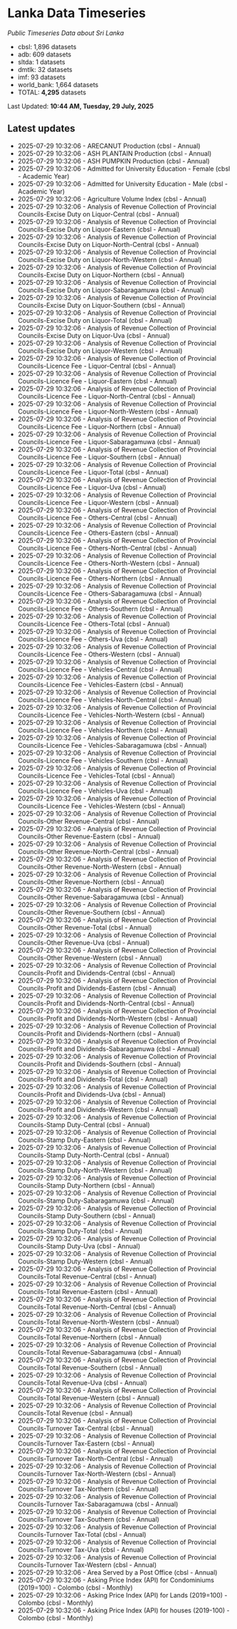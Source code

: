 # Lanka Data Timeseries
*Public Timeseries Data about Sri Lanka*

* cbsl: 1,896 datasets
* adb: 609 datasets
* sltda: 1 datasets
* dmtlk: 32 datasets
* imf: 93 datasets
* world_bank: 1,664 datasets
* TOTAL: **4,295** datasets

Last Updated: **10:44 AM, Tuesday, 29 July, 2025**

## Latest updates

* 2025-07-29 10:32:06 - ARECANUT Production (cbsl - Annual)
* 2025-07-29 10:32:06 - ASH PLANTAIN Production (cbsl - Annual)
* 2025-07-29 10:32:06 - ASH PUMPKIN Production (cbsl - Annual)
* 2025-07-29 10:32:06 - Admitted for University Education - Female (cbsl - Academic Year)
* 2025-07-29 10:32:06 - Admitted for University Education - Male (cbsl - Academic Year)
* 2025-07-29 10:32:06 - Agriculture Volume Index (cbsl - Annual)
* 2025-07-29 10:32:06 - Analysis of Revenue Collection of Provincial Councils-Excise Duty on Liquor-Central (cbsl - Annual)
* 2025-07-29 10:32:06 - Analysis of Revenue Collection of Provincial Councils-Excise Duty on Liquor-Eastern (cbsl - Annual)
* 2025-07-29 10:32:06 - Analysis of Revenue Collection of Provincial Councils-Excise Duty on Liquor-North-Central (cbsl - Annual)
* 2025-07-29 10:32:06 - Analysis of Revenue Collection of Provincial Councils-Excise Duty on Liquor-North-Western (cbsl - Annual)
* 2025-07-29 10:32:06 - Analysis of Revenue Collection of Provincial Councils-Excise Duty on Liquor-Northern (cbsl - Annual)
* 2025-07-29 10:32:06 - Analysis of Revenue Collection of Provincial Councils-Excise Duty on Liquor-Sabaragamuwa (cbsl - Annual)
* 2025-07-29 10:32:06 - Analysis of Revenue Collection of Provincial Councils-Excise Duty on Liquor-Southern (cbsl - Annual)
* 2025-07-29 10:32:06 - Analysis of Revenue Collection of Provincial Councils-Excise Duty on Liquor-Total (cbsl - Annual)
* 2025-07-29 10:32:06 - Analysis of Revenue Collection of Provincial Councils-Excise Duty on Liquor-Uva (cbsl - Annual)
* 2025-07-29 10:32:06 - Analysis of Revenue Collection of Provincial Councils-Excise Duty on Liquor-Western (cbsl - Annual)
* 2025-07-29 10:32:06 - Analysis of Revenue Collection of Provincial Councils-Licence Fee - Liquor-Central (cbsl - Annual)
* 2025-07-29 10:32:06 - Analysis of Revenue Collection of Provincial Councils-Licence Fee - Liquor-Eastern (cbsl - Annual)
* 2025-07-29 10:32:06 - Analysis of Revenue Collection of Provincial Councils-Licence Fee - Liquor-North-Central (cbsl - Annual)
* 2025-07-29 10:32:06 - Analysis of Revenue Collection of Provincial Councils-Licence Fee - Liquor-North-Western (cbsl - Annual)
* 2025-07-29 10:32:06 - Analysis of Revenue Collection of Provincial Councils-Licence Fee - Liquor-Northern (cbsl - Annual)
* 2025-07-29 10:32:06 - Analysis of Revenue Collection of Provincial Councils-Licence Fee - Liquor-Sabaragamuwa (cbsl - Annual)
* 2025-07-29 10:32:06 - Analysis of Revenue Collection of Provincial Councils-Licence Fee - Liquor-Southern (cbsl - Annual)
* 2025-07-29 10:32:06 - Analysis of Revenue Collection of Provincial Councils-Licence Fee - Liquor-Total (cbsl - Annual)
* 2025-07-29 10:32:06 - Analysis of Revenue Collection of Provincial Councils-Licence Fee - Liquor-Uva (cbsl - Annual)
* 2025-07-29 10:32:06 - Analysis of Revenue Collection of Provincial Councils-Licence Fee - Liquor-Western (cbsl - Annual)
* 2025-07-29 10:32:06 - Analysis of Revenue Collection of Provincial Councils-Licence Fee - Others-Central (cbsl - Annual)
* 2025-07-29 10:32:06 - Analysis of Revenue Collection of Provincial Councils-Licence Fee - Others-Eastern (cbsl - Annual)
* 2025-07-29 10:32:06 - Analysis of Revenue Collection of Provincial Councils-Licence Fee - Others-North-Central (cbsl - Annual)
* 2025-07-29 10:32:06 - Analysis of Revenue Collection of Provincial Councils-Licence Fee - Others-North-Western (cbsl - Annual)
* 2025-07-29 10:32:06 - Analysis of Revenue Collection of Provincial Councils-Licence Fee - Others-Northern (cbsl - Annual)
* 2025-07-29 10:32:06 - Analysis of Revenue Collection of Provincial Councils-Licence Fee - Others-Sabaragamuwa (cbsl - Annual)
* 2025-07-29 10:32:06 - Analysis of Revenue Collection of Provincial Councils-Licence Fee - Others-Southern (cbsl - Annual)
* 2025-07-29 10:32:06 - Analysis of Revenue Collection of Provincial Councils-Licence Fee - Others-Total (cbsl - Annual)
* 2025-07-29 10:32:06 - Analysis of Revenue Collection of Provincial Councils-Licence Fee - Others-Uva (cbsl - Annual)
* 2025-07-29 10:32:06 - Analysis of Revenue Collection of Provincial Councils-Licence Fee - Others-Western (cbsl - Annual)
* 2025-07-29 10:32:06 - Analysis of Revenue Collection of Provincial Councils-Licence Fee - Vehicles-Central (cbsl - Annual)
* 2025-07-29 10:32:06 - Analysis of Revenue Collection of Provincial Councils-Licence Fee - Vehicles-Eastern (cbsl - Annual)
* 2025-07-29 10:32:06 - Analysis of Revenue Collection of Provincial Councils-Licence Fee - Vehicles-North-Central (cbsl - Annual)
* 2025-07-29 10:32:06 - Analysis of Revenue Collection of Provincial Councils-Licence Fee - Vehicles-North-Western (cbsl - Annual)
* 2025-07-29 10:32:06 - Analysis of Revenue Collection of Provincial Councils-Licence Fee - Vehicles-Northern (cbsl - Annual)
* 2025-07-29 10:32:06 - Analysis of Revenue Collection of Provincial Councils-Licence Fee - Vehicles-Sabaragamuwa (cbsl - Annual)
* 2025-07-29 10:32:06 - Analysis of Revenue Collection of Provincial Councils-Licence Fee - Vehicles-Southern (cbsl - Annual)
* 2025-07-29 10:32:06 - Analysis of Revenue Collection of Provincial Councils-Licence Fee - Vehicles-Total (cbsl - Annual)
* 2025-07-29 10:32:06 - Analysis of Revenue Collection of Provincial Councils-Licence Fee - Vehicles-Uva (cbsl - Annual)
* 2025-07-29 10:32:06 - Analysis of Revenue Collection of Provincial Councils-Licence Fee - Vehicles-Western (cbsl - Annual)
* 2025-07-29 10:32:06 - Analysis of Revenue Collection of Provincial Councils-Other Revenue-Central (cbsl - Annual)
* 2025-07-29 10:32:06 - Analysis of Revenue Collection of Provincial Councils-Other Revenue-Eastern (cbsl - Annual)
* 2025-07-29 10:32:06 - Analysis of Revenue Collection of Provincial Councils-Other Revenue-North-Central (cbsl - Annual)
* 2025-07-29 10:32:06 - Analysis of Revenue Collection of Provincial Councils-Other Revenue-North-Western (cbsl - Annual)
* 2025-07-29 10:32:06 - Analysis of Revenue Collection of Provincial Councils-Other Revenue-Northern (cbsl - Annual)
* 2025-07-29 10:32:06 - Analysis of Revenue Collection of Provincial Councils-Other Revenue-Sabaragamuwa (cbsl - Annual)
* 2025-07-29 10:32:06 - Analysis of Revenue Collection of Provincial Councils-Other Revenue-Southern (cbsl - Annual)
* 2025-07-29 10:32:06 - Analysis of Revenue Collection of Provincial Councils-Other Revenue-Total (cbsl - Annual)
* 2025-07-29 10:32:06 - Analysis of Revenue Collection of Provincial Councils-Other Revenue-Uva (cbsl - Annual)
* 2025-07-29 10:32:06 - Analysis of Revenue Collection of Provincial Councils-Other Revenue-Western (cbsl - Annual)
* 2025-07-29 10:32:06 - Analysis of Revenue Collection of Provincial Councils-Profit and Dividends-Central (cbsl - Annual)
* 2025-07-29 10:32:06 - Analysis of Revenue Collection of Provincial Councils-Profit and Dividends-Eastern (cbsl - Annual)
* 2025-07-29 10:32:06 - Analysis of Revenue Collection of Provincial Councils-Profit and Dividends-North-Central (cbsl - Annual)
* 2025-07-29 10:32:06 - Analysis of Revenue Collection of Provincial Councils-Profit and Dividends-North-Western (cbsl - Annual)
* 2025-07-29 10:32:06 - Analysis of Revenue Collection of Provincial Councils-Profit and Dividends-Northern (cbsl - Annual)
* 2025-07-29 10:32:06 - Analysis of Revenue Collection of Provincial Councils-Profit and Dividends-Sabaragamuwa (cbsl - Annual)
* 2025-07-29 10:32:06 - Analysis of Revenue Collection of Provincial Councils-Profit and Dividends-Southern (cbsl - Annual)
* 2025-07-29 10:32:06 - Analysis of Revenue Collection of Provincial Councils-Profit and Dividends-Total (cbsl - Annual)
* 2025-07-29 10:32:06 - Analysis of Revenue Collection of Provincial Councils-Profit and Dividends-Uva (cbsl - Annual)
* 2025-07-29 10:32:06 - Analysis of Revenue Collection of Provincial Councils-Profit and Dividends-Western (cbsl - Annual)
* 2025-07-29 10:32:06 - Analysis of Revenue Collection of Provincial Councils-Stamp Duty-Central (cbsl - Annual)
* 2025-07-29 10:32:06 - Analysis of Revenue Collection of Provincial Councils-Stamp Duty-Eastern (cbsl - Annual)
* 2025-07-29 10:32:06 - Analysis of Revenue Collection of Provincial Councils-Stamp Duty-North-Central (cbsl - Annual)
* 2025-07-29 10:32:06 - Analysis of Revenue Collection of Provincial Councils-Stamp Duty-North-Western (cbsl - Annual)
* 2025-07-29 10:32:06 - Analysis of Revenue Collection of Provincial Councils-Stamp Duty-Northern (cbsl - Annual)
* 2025-07-29 10:32:06 - Analysis of Revenue Collection of Provincial Councils-Stamp Duty-Sabaragamuwa (cbsl - Annual)
* 2025-07-29 10:32:06 - Analysis of Revenue Collection of Provincial Councils-Stamp Duty-Southern (cbsl - Annual)
* 2025-07-29 10:32:06 - Analysis of Revenue Collection of Provincial Councils-Stamp Duty-Total (cbsl - Annual)
* 2025-07-29 10:32:06 - Analysis of Revenue Collection of Provincial Councils-Stamp Duty-Uva (cbsl - Annual)
* 2025-07-29 10:32:06 - Analysis of Revenue Collection of Provincial Councils-Stamp Duty-Western (cbsl - Annual)
* 2025-07-29 10:32:06 - Analysis of Revenue Collection of Provincial Councils-Total Revenue-Central (cbsl - Annual)
* 2025-07-29 10:32:06 - Analysis of Revenue Collection of Provincial Councils-Total Revenue-Eastern (cbsl - Annual)
* 2025-07-29 10:32:06 - Analysis of Revenue Collection of Provincial Councils-Total Revenue-North-Central (cbsl - Annual)
* 2025-07-29 10:32:06 - Analysis of Revenue Collection of Provincial Councils-Total Revenue-North-Western (cbsl - Annual)
* 2025-07-29 10:32:06 - Analysis of Revenue Collection of Provincial Councils-Total Revenue-Northern (cbsl - Annual)
* 2025-07-29 10:32:06 - Analysis of Revenue Collection of Provincial Councils-Total Revenue-Sabaragamuwa (cbsl - Annual)
* 2025-07-29 10:32:06 - Analysis of Revenue Collection of Provincial Councils-Total Revenue-Southern (cbsl - Annual)
* 2025-07-29 10:32:06 - Analysis of Revenue Collection of Provincial Councils-Total Revenue-Uva (cbsl - Annual)
* 2025-07-29 10:32:06 - Analysis of Revenue Collection of Provincial Councils-Total Revenue-Western (cbsl - Annual)
* 2025-07-29 10:32:06 - Analysis of Revenue Collection of Provincial Councils-Total Revenue (cbsl - Annual)
* 2025-07-29 10:32:06 - Analysis of Revenue Collection of Provincial Councils-Turnover Tax-Central (cbsl - Annual)
* 2025-07-29 10:32:06 - Analysis of Revenue Collection of Provincial Councils-Turnover Tax-Eastern (cbsl - Annual)
* 2025-07-29 10:32:06 - Analysis of Revenue Collection of Provincial Councils-Turnover Tax-North-Central (cbsl - Annual)
* 2025-07-29 10:32:06 - Analysis of Revenue Collection of Provincial Councils-Turnover Tax-North-Western (cbsl - Annual)
* 2025-07-29 10:32:06 - Analysis of Revenue Collection of Provincial Councils-Turnover Tax-Northern (cbsl - Annual)
* 2025-07-29 10:32:06 - Analysis of Revenue Collection of Provincial Councils-Turnover Tax-Sabaragamuwa (cbsl - Annual)
* 2025-07-29 10:32:06 - Analysis of Revenue Collection of Provincial Councils-Turnover Tax-Southern (cbsl - Annual)
* 2025-07-29 10:32:06 - Analysis of Revenue Collection of Provincial Councils-Turnover Tax-Total (cbsl - Annual)
* 2025-07-29 10:32:06 - Analysis of Revenue Collection of Provincial Councils-Turnover Tax-Uva (cbsl - Annual)
* 2025-07-29 10:32:06 - Analysis of Revenue Collection of Provincial Councils-Turnover Tax-Western (cbsl - Annual)
* 2025-07-29 10:32:06 - Area Served by a Post Office (cbsl - Annual)
* 2025-07-29 10:32:06 - Asking Price Index (API) for Condominiums (2019=100) - Colombo (cbsl - Monthly)
* 2025-07-29 10:32:06 - Asking Price Index (API) for Lands (2019=100) - Colombo (cbsl - Monthly)
* 2025-07-29 10:32:06 - Asking Price Index (API) for houses (2019-100) - Colombo (cbsl - Monthly)